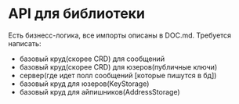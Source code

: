 # API для библиотеки

Есть бизнесс-логика, все импорты описаны в DOC.md.
Требуется написать:
 - базовый круд(скорее CRD) для сообщений
 - базовый круд(скорее CRD) для юзеров(публичные ключи)
 - сервер(где идет полл сообщений [которые пишутся в бд])
 - базовый круд для юзеров(KeyStorage)
 - базовый круд для айпишников(AddressStorage)
